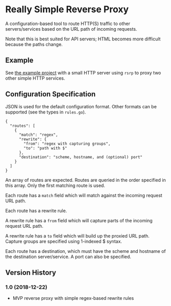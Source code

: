 # Really Simple Reverse Proxy

A configuration-based tool to route HTTP(S) traffic to other servers/services based on the URL path of incoming requests.

Note that this is best suited for API servers; HTML becomes more difficult because the paths change.

## Example

See [the example project](blob/master/example) with a small HTTP server using `rsrp` to proxy two other simple HTTP services.

## Configuration Specification

JSON is used for the default configuration format. Other formats can be supported (see the types in `rules.go`).

```
{
  "routes": [
    {
      "match": "regex",
      "rewrite": {
        "from": "regex with capturing groups",
        "to": "path with $"
      },
      "destination": "scheme, hostname, and (optional) port"
    }
  ]
}
```

An array of routes are expected. Routes are queried in the order specified in this array. Only the first matching route is used.

Each route has a `match` field which will match against the incoming request URL path.

Each route has a rewrite rule.

A rewrite rule has a `from` field which will capture parts of the incoming request URL path.

A rewrite rule has a `to` field which will build up the proxied URL path. Capture groups are specified using 1-indexed $ syntax.

Each route has a destination, which must have the scheme and hostname of the destination server/service. A port can also be specified.

## Version History

### 1.0 (2018-12-22)

- MVP reverse proxy with simple regex-based rewrite rules
